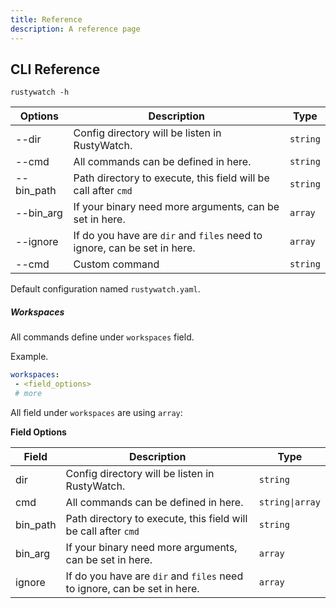 ```yaml
---
title: Reference
description: A reference page
---
```


## CLI Reference

```shell
rustywatch -h
```

| Options    | Description                                                               | Type     |
|------------|---------------------------------------------------------------------------|----------|
| --dir      | Config directory will be listen in RustyWatch.                            | `string` |
| --cmd      | All commands can be defined in here.                                      | `string` |
| --bin_path | Path directory to execute, this field will be call after `cmd`            | `string` |
| --bin_arg  | If your binary need more arguments, can be set in here.                   | `array`  |
| --ignore   | If do you have are `dir` and `files` need to ignore, can be set in here.  | `array`  |
| --cmd      | Custom command                                                            | `string` |## Configuration Reference

Default configuration named `rustywatch.yaml`.

##### Workspaces

All commands define under `workspaces` field.

Example.

```yaml
workspaces:
 - <field_options>
 # more
```

All field under `workspaces` are using `array`:

**Field Options**

| Field    | Description                                                               | Type            |
|----------|---------------------------------------------------------------------------|-----------------|
| dir      | Config directory will be listen in RustyWatch.                            | `string`        |
| cmd      | All commands can be defined in here.                                      | `string\|array` |
| bin_path | Path directory to execute, this field will be call after `cmd`            | `string`        |
| bin_arg  | If your binary need more arguments, can be set in here.                   | `array`         |
| ignore   | If do you have are `dir` and `files` need to ignore, can be set in here.  | `array`         |
